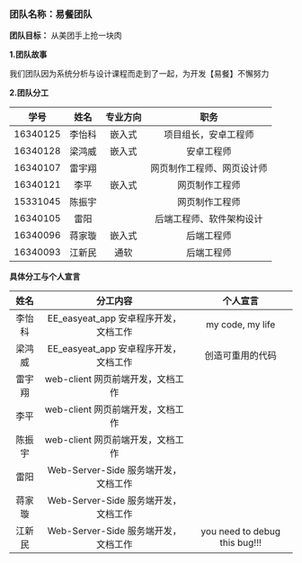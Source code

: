 ﻿### 团队名称：易餐团队

**团队目标：** 从美团手上抢一块肉

**1.团队故事**

我们团队因为系统分析与设计课程而走到了一起，为开发【易餐】不懈努力

 

**2.团队分工**

|    学号    |  姓名  | 专业方向  |     职务     |
| :------: | :--: | :---: | :--------: |
| 16340125 | 李怡科  | 嵌入式 | 项目组长，安卓工程师  |
| 16340128 | 梁鸿威  | 嵌入式 |  安卓工程师 |
| 16340107 | 雷宇翔  |  | 网页制作工程师、网页设计师 |
| 16340121 | 李平  | 嵌入式 | 网页制作工程师  |
| 15331045	 | 陈振宇  |  | 网页制作工程师  |
| 16340105	 | 雷阳  |  | 后端工程师、软件架构设计  |
| 16340096 | 蒋家璇  | 嵌入式 | 后端工程师  |
| 16340093	 | 江新民	  | 通软 | 后端工程师  |



**具体分工与个人宣言**

|  姓名  |                   分工内容                   |                个人宣言                 |
| :--: | :--------------------------------------: | :---------------------------------: |
| 李怡科  | EE_easyeat_app 安卓程序开发，文档工作  | my code, my life | 
| 梁鸿威  | EE_easyeat_app 安卓程序开发，文档工作  | 创造可重用的代码|
| 雷宇翔  | web-client 网页前端开发，文档工作      | |
| 李平    | web-client 网页前端开发，文档工作      | |
| 陈振宇  | web-client 网页前端开发，文档工作      | |
| 雷阳    | Web-Server-Side 服务端开发，文档工作 	 | |
| 蒋家璇  | Web-Server-Side 服务端开发，文档工作 	 | |
| 江新民	 | Web-Server-Side 服务端开发，文档工作 	 | you need to debug this bug!!! |
